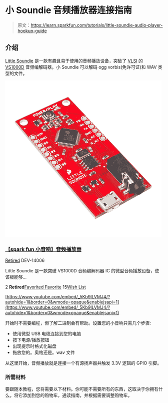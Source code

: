 # 小 Soundie 音频播放器连接指南

> 原文：<https://learn.sparkfun.com/tutorials/little-soundie-audio-player-hookup-guide>

## 介绍

[Little Soundie](https://www.sparkfun.com/products/14006) 是一款有趣且易于使用的音频播放设备，突破了 [VLSI](http://www.vlsi.fi/) 的 [VS1000D](http://www.vlsi.fi/fileadmin/datasheets/vs1000.pdf) 音频编解码器。小 Soundie 可以解码 ogg vorbis(免许可证)和 WAV 类型的文件。

[![SparkFun Little Soundie Audio Player](img/c21aec7493396a1a9169d8357be13874.png)](https://www.sparkfun.com/products/retired/14006) 

### [【spark fun 小音响】音频播放器](https://www.sparkfun.com/products/retired/14006)

[Retired](https://learn.sparkfun.com/static/bubbles/ "Retired") DEV-14006

Little Soundie 是一款突破 VS1000D 音频编解码器 IC 的微型音频播放设备，使该板能够…

2 **Retired**[Favorited Favorite](# "Add to favorites") 15[Wish List](# "Add to wish list")

[https://www.youtube.com/embed/_5Kb9ILVMJ4/?autohide=1&border=0&wmode=opaque&enablejsapi=1](https://www.youtube.com/embed/_5Kb9ILVMJ4/?autohide=1&border=0&wmode=opaque&enablejsapi=1)

开始时不需要编程，但了解二进制会有帮助。设置您的小音响只需几个步骤:

*   使用微型 USB 电缆连接到您的电脑
*   按下电源/播放按钮
*   出现提示时格式化磁盘
*   拖放您的。奥格还是。wav 文件

从这里开始，音频播放就是连接一个有源扬声器并触发 3.3V 逻辑的 GPIO 引脚。

### 所需材料

要跟随本教程，您将需要以下材料。你可能不需要所有的东西，这取决于你拥有什么。将它添加到您的购物车，通读指南，并根据需要调整购物车。